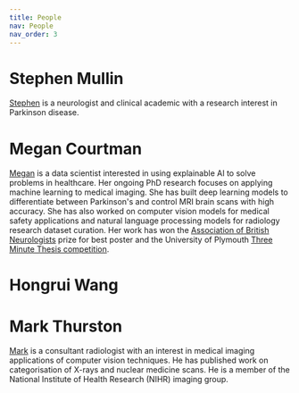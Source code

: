 ```yaml
---
title: People
nav: People
nav_order: 3
---
```


# Stephen Mullin
[Stephen](https://www.plymouth.ac.uk/staff/stephen-mullin) is a neurologist and clinical academic with a research interest in Parkinson disease.

# Megan Courtman
[Megan](https://www.plymouth.ac.uk/staff/megan-courtman) is a data scientist interested in using explainable AI to solve problems in healthcare. Her ongoing PhD research focuses on applying machine learning to medical imaging. She has built deep learning models to differentiate between Parkinson's and control MRI brain scans with high accuracy. She has also worked on computer vision models for medical safety applications and natural language processing models for radiology research dataset curation. Her work has won the [Association of British Neurologists](https://www.theabn.org/) prize for best poster and the University of Plymouth [Three Minute Thesis competition](https://www.plymouth.ac.uk/student-life/your-studies/research-degrees/doctoral-college/researcher-development-programme/three-minute-thesis-competition). 

# Hongrui Wang

# Mark Thurston
[Mark](https://www.plymouth.ac.uk/staff/mark-thurston) is a consultant radiologist with an interest in medical imaging applications of computer vision techniques. He has published work on categorisation of X-rays and nuclear medicine scans. He is a member of the National Institute of Health Research (NIHR) imaging group.

